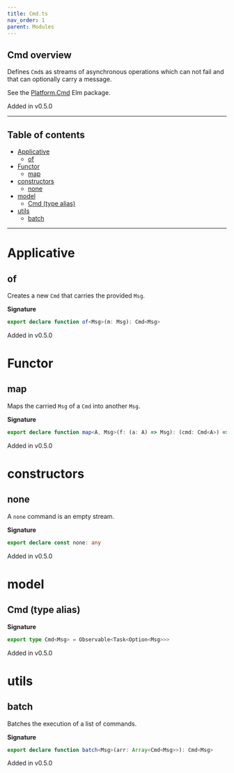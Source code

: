 ```yaml
---
title: Cmd.ts
nav_order: 1
parent: Modules
---
```


## Cmd overview

Defines `Cmd`s as streams of asynchronous operations which can not fail and that can optionally carry a message.

See the [Platform.Cmd](https://package.elm-lang.org/packages/elm/core/latest/Platform-Cmd) Elm package.

Added in v0.5.0

---

<h2 class="text-delta">Table of contents</h2>

- [Applicative](#applicative)
  - [of](#of)
- [Functor](#functor)
  - [map](#map)
- [constructors](#constructors)
  - [none](#none)
- [model](#model)
  - [Cmd (type alias)](#cmd-type-alias)
- [utils](#utils)
  - [batch](#batch)

---

# Applicative

## of

Creates a new `Cmd` that carries the provided `Msg`.

**Signature**

```ts
export declare function of<Msg>(m: Msg): Cmd<Msg>
```

Added in v0.5.0

# Functor

## map

Maps the carried `Msg` of a `Cmd` into another `Msg`.

**Signature**

```ts
export declare function map<A, Msg>(f: (a: A) => Msg): (cmd: Cmd<A>) => Cmd<Msg>
```

Added in v0.5.0

# constructors

## none

A `none` command is an empty stream.

**Signature**

```ts
export declare const none: any
```

Added in v0.5.0

# model

## Cmd (type alias)

**Signature**

```ts
export type Cmd<Msg> = Observable<Task<Option<Msg>>>
```

Added in v0.5.0

# utils

## batch

Batches the execution of a list of commands.

**Signature**

```ts
export declare function batch<Msg>(arr: Array<Cmd<Msg>>): Cmd<Msg>
```

Added in v0.5.0
